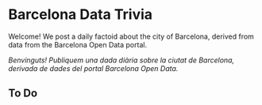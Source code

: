 Barcelona Data Trivia
=========

Welcome! We post a daily factoid about the city of Barcelona, derived from data from the Barcelona Open Data portal.

*Benvinguts! Publiquem una dada diària sobre la ciutat de Barcelona, ​​derivada de dades del portal Barcelona Open Data.*

To Do
-----
